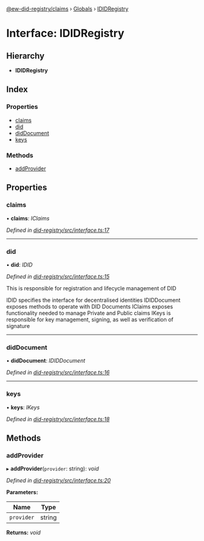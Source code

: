 [@ew-did-registry/claims](../README.md) › [Globals](../globals.md) › [IDIDRegistry](ididregistry.md)

# Interface: IDIDRegistry

## Hierarchy

* **IDIDRegistry**

## Index

### Properties

* [claims](ididregistry.md#claims)
* [did](ididregistry.md#did)
* [didDocument](ididregistry.md#diddocument)
* [keys](ididregistry.md#keys)

### Methods

* [addProvider](ididregistry.md#addprovider)

## Properties

###  claims

• **claims**: *IClaims*

*Defined in [did-registry/src/interface.ts:17](https://github.com/energywebfoundation/ew-did-registry/blob/2ba94ee/packages/did-registry/src/interface.ts#L17)*

___

###  did

• **did**: *IDID*

*Defined in [did-registry/src/interface.ts:15](https://github.com/energywebfoundation/ew-did-registry/blob/2ba94ee/packages/did-registry/src/interface.ts#L15)*

This is responsible for registration and lifecycle management of DID

IDID specifies the interface for decentralised identities
IDIDDocument exposes methods to operate with DID Documents
IClaims exposes functionality needed to manage Private and Public claims
IKeys is responsible for key management, signing, as well as verification of signature

___

###  didDocument

• **didDocument**: *IDIDDocument*

*Defined in [did-registry/src/interface.ts:16](https://github.com/energywebfoundation/ew-did-registry/blob/2ba94ee/packages/did-registry/src/interface.ts#L16)*

___

###  keys

• **keys**: *IKeys*

*Defined in [did-registry/src/interface.ts:18](https://github.com/energywebfoundation/ew-did-registry/blob/2ba94ee/packages/did-registry/src/interface.ts#L18)*

## Methods

###  addProvider

▸ **addProvider**(`provider`: string): *void*

*Defined in [did-registry/src/interface.ts:20](https://github.com/energywebfoundation/ew-did-registry/blob/2ba94ee/packages/did-registry/src/interface.ts#L20)*

**Parameters:**

Name | Type |
------ | ------ |
`provider` | string |

**Returns:** *void*
